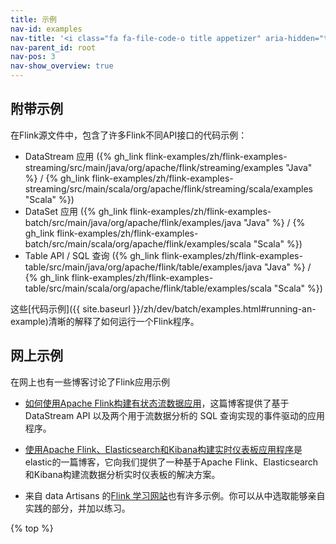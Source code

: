 ```yaml
---
title: 示例
nav-id: examples
nav-title: '<i class="fa fa-file-code-o title appetizer" aria-hidden="true"></i> 示例'
nav-parent_id: root
nav-pos: 3
nav-show_overview: true
---
```

<!--
Licensed to the Apache Software Foundation (ASF) under one
or more contributor license agreements.  See the NOTICE file
distributed with this work for additional information
regarding copyright ownership.  The ASF licenses this file
to you under the Apache License, Version 2.0 (the
"License"); you may not use this file except in compliance
with the License.  You may obtain a copy of the License at

  http://www.apache.org/licenses/LICENSE-2.0

Unless required by applicable law or agreed to in writing,
software distributed under the License is distributed on an
"AS IS" BASIS, WITHOUT WARRANTIES OR CONDITIONS OF ANY
KIND, either express or implied.  See the License for the
specific language governing permissions and limitations
under the License.
-->


## 附带示例

在Flink源文件中，包含了许多Flink不同API接口的代码示例：

* DataStream 应用 ({% gh_link flink-examples/zh/flink-examples-streaming/src/main/java/org/apache/flink/streaming/examples "Java" %} / {% gh_link flink-examples/zh/flink-examples-streaming/src/main/scala/org/apache/flink/streaming/scala/examples "Scala" %}) 
* DataSet 应用 ({% gh_link flink-examples/zh/flink-examples-batch/src/main/java/org/apache/flink/examples/java "Java" %} / {% gh_link flink-examples/zh/flink-examples-batch/src/main/scala/org/apache/flink/examples/scala "Scala" %})
* Table API / SQL 查询 ({% gh_link flink-examples/zh/flink-examples-table/src/main/java/org/apache/flink/table/examples/java "Java" %} / {% gh_link flink-examples/zh/flink-examples-table/src/main/scala/org/apache/flink/table/examples/scala "Scala" %})

这些[代码示例]({{ site.baseurl }}/zh/dev/batch/examples.html#running-an-example)清晰的解释了如何运行一个Flink程序。

## 网上示例
在网上也有一些博客讨论了Flink应用示例

* [如何使用Apache Flink构建有状态流数据应用](https://www.infoworld.com/article/3293426/big-data/how-to-build-stateful-streaming-applications-with-apache-flink.html)，这篇博客提供了基于 DataStream API 以及两个用于流数据分析的 SQL 查询实现的事件驱动的应用程序。

* [使用Apache Flink、Elasticsearch和Kibana构建实时仪表板应用程序](https://www.elastic.co/blog/building-real-time-dashboard-applications-with-apache-flink-elasticsearch-and-kibana)是elastic的一篇博客，它向我们提供了一种基于Apache Flink、Elasticsearch和Kibana构建流数据分析实时仪表板的解决方案。

* 来自 data Artisans 的[Flink 学习网站](http://training.data-artisans.com/)也有许多示例。你可以从中选取能够亲自实践的部分，并加以练习。

{% top %}
